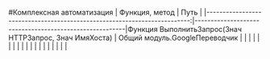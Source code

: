 #Комплексная автоматизация
|                           Функция, метод                                 |                      Путь                              |
|-------------------------------------------------------------------------:|--------------------------------------------------------|Функция ВыполнитьЗапрос(Знач HTTPЗапрос, Знач ИмяХоста)                   | Общий модуль.GoogleПереводчик                          |
|                                                                          |                                                        |
|                                                                          |                                                        |
|                                                                          |                                                        |
|                                                                          |                                                        |
|                                                                          |                                                        |
|                                                                          |                                                        |
